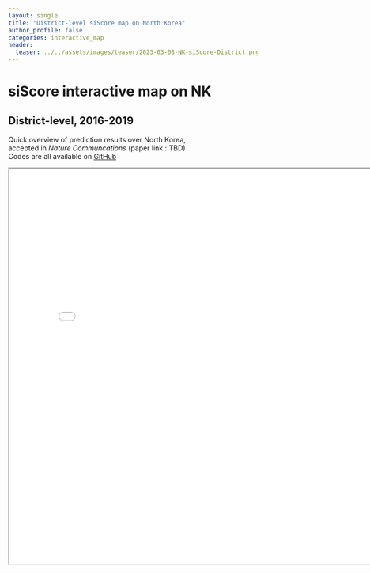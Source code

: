 ```yaml
---  
layout: single  
title: "District-level siScore map on North Korea"  
author_profile: false
categories: interactive_map
header:
  teaser: ../../assets/images/teaser/2023-03-08-NK-siScore-District.png
---
```

# siScore interactive map on NK  
## District-level, 2016-2019  

Quick overview of prediction results over North Korea,  
accepted in _Nature Communcations_ (paper link : TBD)   
Codes are all available on [GitHub]("https://github.com/DonghyunAhn/development-measure")  

<div markdown="0">  
<iframe src="../../assets/htmls/Normalized_NK_siScore_district.html" height="800" width="800"></iframe>
